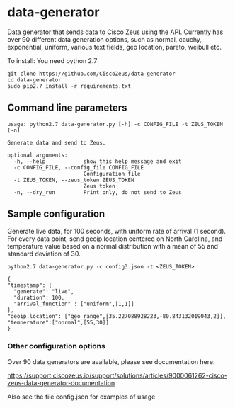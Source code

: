 # data-generator
Data generator that sends data to Cisco Zeus using the API. Currently has over 90 different data generation options, such as normal, cauchy, exponential, uniform, various text fields, geo location, pareto, weibull etc.

To install:
You need python 2.7
```
git clone https://github.com/CiscoZeus/data-generator
cd data-generator
sudo pip2.7 install -r requirements.txt
```
## Command line parameters
```
usage: python2.7 data-generator.py [-h] -c CONFIG_FILE -t ZEUS_TOKEN [-n]

Generate data and send to Zeus.

optional arguments:
  -h, --help            show this help message and exit
  -c CONFIG_FILE, --config_file CONFIG_FILE
                        Configuration file
  -t ZEUS_TOKEN, --zeus_token ZEUS_TOKEN
                        Zeus token
  -n, --dry_run         Print only, do not send to Zeus
```
## Sample configuration
Generate live data, for 100 seconds, with uniform rate of arrival (1 second). For every data point, send geoip.location centered on North Carolina, and temperature value based on a normal distribution with a mean of 55 and standard deviation of 30.

```
python2.7 data-generator.py -c config3.json -t <ZEUS_TOKEN>

{
"timestamp": {
  "generate": "live",
  "duration": 100,
  "arrival_function" : ["uniform",[1,1]]
},
"geoip.location": ["geo_range",[35.227088928223,-80.843132019043,2]],
"temperature":["normal",[55,30]]
}
```
### Other configuration options
Over 90 data generators are available, please see documentation here:

https://support.ciscozeus.io/support/solutions/articles/9000061262-cisco-zeus-data-generator-documentation

Also see the file config.json for examples of usage

